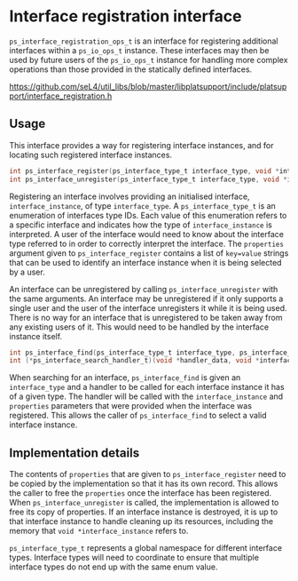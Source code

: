 # Interface registration interface

`ps_interface_registration_ops_t` is an interface for registering additional
interfaces within a `ps_io_ops_t` instance. These interfaces may then be used
by future users of the `ps_io_ops_t` instance for handling more complex operations
than those provided in the statically defined interfaces.

<https://github.com/seL4/util_libs/blob/master/libplatsupport/include/platsupport/interface_registration.h>

## Usage

This interface provides a way for registering interface instances, and for
locating such registered interface instances.

```c
int ps_interface_register(ps_interface_type_t interface_type, void *interface_instance, char **properties)
int ps_interface_unregister(ps_interface_type_t interface_type, void *interface_instance)
```

Registering an interface involves providing an initialised interface, `interface_instance`,
of type `interface_type`. A `ps_interface_type_t` is an enumeration of interfaces type IDs.
Each value of this enumeration refers to a specific interface and indicates how the type of
`interface_instance` is interpreted. A user of the interface would need to know about
the interface type referred to in order to correctly interpret the interface.  The `properties` argument
given to `ps_interface_register` contains a list of `key=value` strings that can be used to identify an
interface instance when it is being selected by a user.

An interface can be unregistered by calling `ps_interface_unregister` with the same arguments.
An interface may be unregistered if it only supports a single user and the user of the interface
unregisters it while it is being used. There is no way for an interface that is unregistered
to be taken away from any existing users of it.  This would need to be handled by the interface
instance itself.

```c
int ps_interface_find(ps_interface_type_t interface_type, ps_interface_search_handler_t handler, void *handler_data)
int (*ps_interface_search_handler_t)(void *handler_data, void *interface_instance, char **properties)
```

When searching for an interface, `ps_interface_find` is given an `interface_type` and a handler to be called for each
interface instance it has of a given type.  The handler will be called with the `interface_instance` and `properties` parameters
that were provided when the interface was registered.  This allows the caller of `ps_interface_find` to select a valid
interface instance.

## Implementation details

The contents of `properties` that are given to `ps_interface_register` need to be copied by the implementation so that
it has its own record. This allows the caller to free the `properties` once the interface has been registered.
When `ps_interface_unregister` is called, the implementation is allowed to free its copy of properties. If an interface
instance is destroyed, it is up to that interface instance to handle cleaning up its resources, including the memory
that `void *interface_instance` refers to.

`ps_interface_type_t` represents a global namespace for different interface types. Interface types will need to coordinate
to ensure that multiple interface types do not end up with the same enum value.

